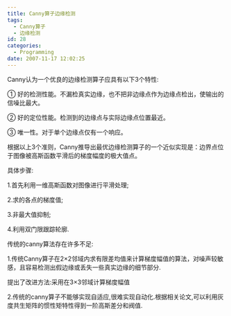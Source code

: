 ```yaml
---
title: Canny算子边缘检测
tags:
  - Canny算子
  - 边缘检测
id: 28
categories:
  - Programming
date: 2007-11-17 12:02:25
---
```


Canny认为一个优良的边缘检测算子应具有以下3个特性:

① 好的检测性能。不漏检真实边缘，也不把非边缘点作为边缘点检出，使输出的信噪比最大。

② 好的定位性能。检测到的边缘点与实际边缘点位置最近。

③ 唯一性。对于单个边缘点仅有一个响应。

<!--more-->

根据以上3个准则，Canny推导出最优边缘检测算子的一个近似实现是：边界点位于图像被高斯函数平滑后的梯度幅度的极大值点。

具体步骤:

1.首先利用一维高斯函数对图像进行平滑处理;

2.求的各点的梯度值;

3.非最大值抑制;

4.利用双门限跟踪轮廓.

传统的canny算法存在许多不足:

1.传统Canny算子在2×2邻域内求有限差均值来计算梯度幅值的算法，对噪声较敏感，且容易检测出假边缘或丢失一些真实边缘的细节部分.

提出了改进方法:采用在3×3邻域计算梯度幅值

2.传统的canny算子不能够实现自适应,很难实现自动化.根据相关论文,可以利用灰度共生矩阵的惯性矩特性得到一阶高斯差分和阀值.